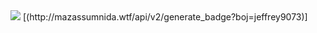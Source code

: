  <img src="https://img.shields.io/badge/Spring-6DB33F?style=flat&logo=Spring&logoColor=white"/>
[(http://mazassumnida.wtf/api/v2/generate_badge?boj=jeffrey9073)]
